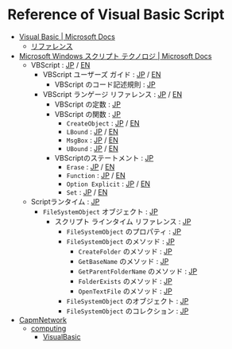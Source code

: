 # Reference of Visual Basic Script #

* [Visual Basic | Microsoft Docs](https://docs.microsoft.com/ja-jp/dotnet/visual-basic/)
  * [リファレンス](https://docs.microsoft.com/ja-jp/dotnet/visual-basic/reference/index)
* [Microsoft Windows スクリプト テクノロジ | Microsoft Docs](https://msdn.microsoft.com/ja-jp/library/cc392483.aspx)
  * VBScript : [JP](https://docs.microsoft.com/ja-jp/previous-versions/windows/scripting/cc392489(v=msdn.10)) / [EN](https://docs.microsoft.com/en-us/previous-versions//t0aew7h6(v=vs.85))
    * VBScript ユーザーズ ガイド : [JP](https://docs.microsoft.com/ja-jp/previous-versions/windows/scripting/cc392209(v=msdn.10)) / [EN](https://docs.microsoft.com/en-us/previous-versions//sx7b3k7y(v=vs.85))
      * VBScript のコード記述規則 : [JP](https://docs.microsoft.com/ja-jp/previous-versions/windows/scripting/cc392255(v=msdn.10))
    * VBScript ランゲージ リファレンス : [JP](https://docs.microsoft.com/ja-jp/previous-versions/windows/scripting/cc392193(v=msdn.10)) / [EN](https://docs.microsoft.com/en-us/previous-versions//d1wf56tt(v=vs.85))
      * VBScript の定数 : [JP](https://docs.microsoft.com/ja-jp/previous-versions/windows/scripting/cc392247(v=msdn.10))
      * VBScript の関数 : [JP](https://docs.microsoft.com/ja-jp/previous-versions/windows/scripting/cc392480(v=msdn.10))
        * `CreateObject` : [JP](https://docs.microsoft.com/ja-jp/previous-versions/windows/scripting/cc410215(v=msdn.10)) / [EN](https://docs.microsoft.com/en-us/previous-versions//dcw63t7z(v=vs.85))
        * `LBound` : [JP](https://msdn.microsoft.com/ja-jp/library/cc410255.aspx) / [EN](https://msdn.microsoft.com/ja-jp/library/65s334te.aspx)
        * `MsgBox` : [JP](https://msdn.microsoft.com/ja-jp/library/cc410277.aspx) / [EN](https://msdn.microsoft.com/ja-jp/library/sfw6660x.aspx)
        * `UBound` : [JP](https://msdn.microsoft.com/ja-jp/library/cc392345.aspx) / [EN](https://msdn.microsoft.com/ja-jp/library/fhx59d0t.aspx)
      * VBScriptのステートメント : [JP](https://msdn.microsoft.com/ja-jp/library/cc392488.aspx)
        * `Erase` : [JP](https://msdn.microsoft.com/ja-jp/library/cc392446.aspx) / [EN](https://msdn.microsoft.com/ja-jp/library/w8yk5k45.aspx)
        * `Function` : [JP](https://msdn.microsoft.com/ja-jp/library/cc392452.aspx) / [EN](https://msdn.microsoft.com/ja-jp/library/x7hbf8fa.aspx)
        * `Option Explicit` : [JP](https://msdn.microsoft.com/ja-jp/library/cc392455.aspx) / [EN](https://msdn.microsoft.com/ja-jp/library/bw9t3484.aspx)
        * `Set` : [JP](https://msdn.microsoft.com/ja-jp/library/cc392465.aspx) / [EN](https://msdn.microsoft.com/ja-jp/library/4afksd44.aspx)
  * Scriptランタイム : [JP](https://msdn.microsoft.com/ja-jp/library/cc428203.aspx)
    * `FileSystemObject` オブジェクト : [JP](https://msdn.microsoft.com/ja-jp/library/cc409798.aspx)
      * スクリプト ラインタイム リファレンス : [JP](https://msdn.microsoft.com/ja-jp/library/cc409800.aspx)
        * `FileSystemObject` のプロパティ : [JP](https://msdn.microsoft.com/ja-jp/library/cc428082.aspx)
        * `FileSystemObject` のメソッド : [JP](https://msdn.microsoft.com/ja-jp/library/cc428078.aspx)
          * `CreateFolder` のメソッド : [JP](https://msdn.microsoft.com/ja-jp/library/cc427988.aspx)
          * `GetBaseName` のメソッド : [JP](https://msdn.microsoft.com/ja-jp/library/cc428010.aspx)
          * `GetParentFolderName` のメソッド : [JP](https://msdn.microsoft.com/ja-jp/library/cc428026.aspx)
          * `FolderExists` のメソッド : [JP](https://msdn.microsoft.com/ja-jp/library/cc428005.aspx)
          * `OpenTextFile` のメソッド : [JP](https://msdn.microsoft.com/ja-jp/library/cc428044.aspx)
        * `FileSystemObject` のオブジェクト : [JP](https://msdn.microsoft.com/ja-jp/library/cc428080.aspx)
        * `FileSystemObject` のコレクション : [JP](https://msdn.microsoft.com/ja-jp/library/cc428076.aspx)
* [CapmNetwork](http://capm-network.com/)
  * [computing](http://capm-network.com/?tag=computing)
    * [VisualBasic](http://capm-network.com/?tag=VisualBasic)
<!-- EOF -->
